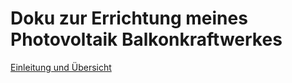 # Doku zur Errichtung meines Photovoltaik Balkonkraftwerkes


[Einleitung und Übersicht](overview.md)
